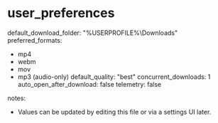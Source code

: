 # user_preferences

default_download_folder: "%USERPROFILE%\\Downloads"
preferred_formats:
  - mp4
  - webm
  - mov
  - mp3 (audio-only)
default_quality: "best"
concurrent_downloads: 1
auto_open_after_download: false
telemetry: false

notes:
- Values can be updated by editing this file or via a settings UI later.
